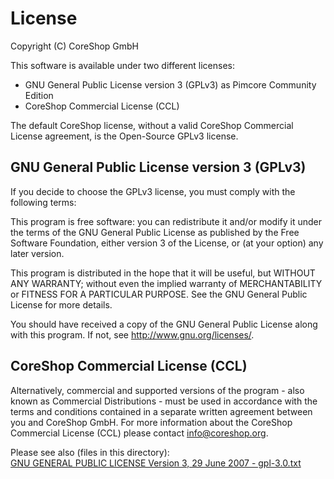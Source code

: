 # License
Copyright (C) CoreShop GmbH

This software is available under two different licenses:
* GNU General Public License version 3 (GPLv3) as Pimcore Community Edition
* CoreShop Commercial License (CCL)

The default CoreShop license, without a valid CoreShop Commercial License agreement, is the Open-Source GPLv3 license.

## GNU General Public License version 3 (GPLv3)
If you decide to choose the GPLv3 license, you must comply with the following terms:

This program is free software: you can redistribute it and/or modify
it under the terms of the GNU General Public License as published by
the Free Software Foundation, either version 3 of the License, or
(at your option) any later version.

This program is distributed in the hope that it will be useful,
but WITHOUT ANY WARRANTY; without even the implied warranty of
MERCHANTABILITY or FITNESS FOR A PARTICULAR PURPOSE.  See the
GNU General Public License for more details.

You should have received a copy of the GNU General Public License
along with this program.  If not, see <http://www.gnu.org/licenses/>.

## CoreShop Commercial License (CCL)
Alternatively, commercial and supported versions of the program - also known as
Commercial Distributions - must be used in accordance with the terms and conditions
contained in a separate written agreement between you and CoreShop GmbH.
For more information about the CoreShop Commercial License (CCL) please contact info@coreshop.org.


Please see also (files in this directory):  
[GNU GENERAL PUBLIC LICENSE Version 3, 29 June 2007 - gpl-3.0.txt](gpl-3.0.txt)  